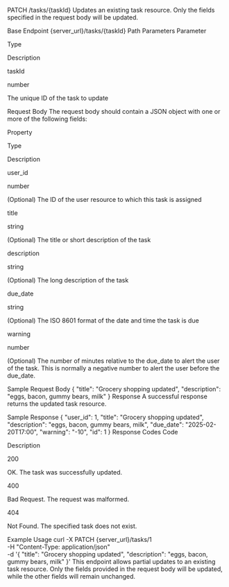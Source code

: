 PATCH /tasks/{taskId}
Updates an existing task resource. Only the fields specified in the request body will be updated.

Base Endpoint
{server_url}/tasks/{taskId}
Path Parameters
Parameter

Type

Description

taskId

number

The unique ID of the task to update

Request Body
The request body should contain a JSON object with one or more of the following fields:

Property

Type

Description

user_id

number

(Optional) The ID of the user resource to which this task is assigned

title

string

(Optional) The title or short description of the task

description

string

(Optional) The long description of the task

due_date

string

(Optional) The ISO 8601 format of the date and time the task is due

warning

number

(Optional) The number of minutes relative to the due_date to alert the user of the task. This is normally a negative number to alert the user before the due_date.

Sample Request Body
{
  "title": "Grocery shopping updated",
  "description": "eggs, bacon, gummy bears, milk"
}
Response
A successful response returns the updated task resource.

Sample Response
{
  "user_id": 1,
  "title": "Grocery shopping updated",
  "description": "eggs, bacon, gummy bears, milk",
  "due_date": "2025-02-20T17:00",
  "warning": "-10",
  "id": 1
}
Response Codes
Code

Description

200

OK. The task was successfully updated.

400

Bad Request. The request was malformed.

404

Not Found. The specified task does not exist.

Example Usage
curl -X PATCH {server_url}/tasks/1 \
  -H "Content-Type: application/json" \
  -d '{
        "title": "Grocery shopping updated",
        "description": "eggs, bacon, gummy bears, milk"
      }'
This endpoint allows partial updates to an existing task resource. Only the fields provided in the request body will be updated, while the other fields will remain unchanged.
